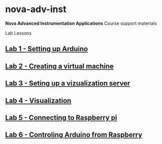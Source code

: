 # nova-adv-inst
**Nova Advanced Instrumentation Applications** Course support materials

Lab Lessons

## [Lab 1 - Setting up Arduino](lab1.md)

## [Lab 2 - Creating a virtual machine](lab2.md)

## [Lab 3 - Seting up a vizualization server](lab3.md)

## [Lab 4 - Visualization](lab4.md)

## [Lab 5 - Connecting to Raspberry pi ](lab5.md)

## [Lab 6 - Controling Arduino from Raspberry](lab6.md)